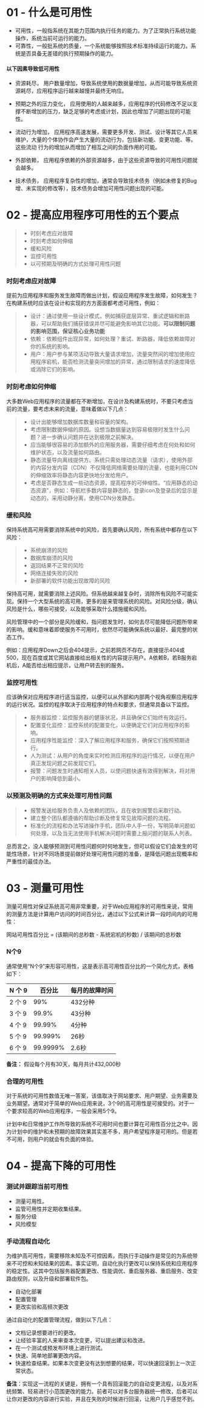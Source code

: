 # 01 - 什么是可用性


* 可用性，一般指系统在其能力范围内执行任务的能力。为了正常执行系统功能操作，系统当前可运行的能力。
* 可靠性，一般批系统的质量，一个系统能够按照技术标准持续运行的能力。系统是否具备无差错的执行预期操作的能力。

#### 以下因素导致低可用性

* 资源耗尽， 用户数量增加，导致系统使用的数据量增加，从而可能导致系统资源耗尽，应用程序运行越来越慢并最终无响应。

* 预期之外的压力变化， 应用使用的人越来越多，应用程序的代码修改不足以支撑不断增加的压力，缺乏足够的考虑或计划，因此也增加了问题出现的可能性。

* 流动行为增加， 应用程序高速发展，需要更多开发、测试、设计等其它人员来维护，大量的个体协作会产生大量的流动行为，包括新功能、变更功能、等。这些流动
行为的增加从而增加了相互之间的负面作用的可能。

* 外部依赖， 应用程序依赖的外部资源越多，由于这些资源导致的可用性问题就会越多。

* 技术债务， 应用程序复杂性的增加，通常会导致技术债务（例如未修复的Bug增、未实现的修改等），技术债务会增加可用性问题出现的可能。

# 02 - 提高应用程序可用性的五个要点

> * 时刻考虑应对故障
> * 时刻考虑如何伸缩
> * 缓和风险
> * 监控可用性
> * 以可预期及明确的方式处理可用性问题

### 时刻考虑应对故障

提前为应用程序和服务发生故障而做出计划，假设应用程序发生故障，如何发生？在构建系统时应该在设计和实现的方方面面都考虑可用性，例如：

> * 设计：通过使用一些设计模式，例如捕获底层异常、重试逻辑和断路器，可以帮助我们捕获错误并尽可能避免影响其它功能。<strong>可以限制问题的影响范围，保证核心业务功能</strong>
> * 依赖：依赖组件出现异常，如何处理？重试、断路器，降低依赖故障对你的系统的影响。  
> * 用户：用户参与某项活动导致大量请求增加，流量突然间的增加使用应用程序宕机，能否检测流量突间增加的异常，通过限制请求的速度降低或消除它们的影响。

### 时刻考虑如何伸缩

大多数Web应用程序的流量都在不断增加，在设计及构建系统时，不要只考虑当前的流量，要考虑未来的流量，意味着做以下几点：  

> * 设计出能够增加数据库数量和容量的架构。
> * 考虑限制数据伸缩的原因。设想当数据量达到容易极限时发生什么问题？进一步确认问题并在达到极限之前解决。
> * 应当能够很容易的添加额外的应用服务器，需要仔细考虑在何处和如何维护状态，以及流量如何路由。
> * 静态流量导向离线提供方。系统只需处理动态流量（请求），使用外部的内容分发内容（CDN）不仅降低网络需要处理的流量，也能利用CDN的伸缩效率将静态内容更快地分发给用户。  
> * 考虑是否静态生成一些动态资源，提高程序的可伸缩性。“应用静态的动态资源”，例如：导航栏多数内容是静态的，登录icon及登录后的显示是动态的，采用动静分离，使用CDN分发静态。  

### 缓和风险

保持系统高可用需要消除系统中的风险，首先要确认风险，所有系统中都存在以下风险：

> * 系统崩溃的风险
> * 数据库崩溃的风险
> * 返回结果不正常的风险
> * 网络连接失败的风险
> * 新部署的软件功能出现故障的风险

保持高可用，就需要消除上述风险。但系统越来越复杂时，消除所有风险不可能实现。保持一个大型系统的高可用，更多的是来管理系统的风险。对风险分级，确认风险是什么，哪些可接受，以及能够采取什么措施缓和风险。  

风险管理中的一个部分是风险缓和，指问题发生时，如何去尽可能降低问题所带来的影响。缓和意味着即使服务不可用时，依然尽可能确保系统以最好、最完整的状态工作。

例如：应用程序Down之后会404提示，之前若网页不存在，直接提示404或500，现在百度或其它网站直接给出相关性的内容提示用户。A依赖B，若B服务宕机后，A能否给出相应提示，让用户转去别的服务。

### 监控可用性

应该确保对应用程序进行适当监控，以便可以从外部和内部两个视角视察应用程序的运行状况。监控的程序取决于应用程序的特点和要求，但通常具备以下监控。  

> * 服务器监控：监控服务器的健康状况，并且确保它们始终有效运行。
> * 配置变化监控：监控系统的配置变化，以便确定它们对应用程序的影响。
> * 应用程序性能监控：深入了解应用程序和服务，确保它们按照预期进行。
> * 人为测试：从用户的角度来实时检测应用程序的运行情况，以便在用户真正发现问题之前发现它们。
> * 报警：问题发生时通知相关人员，以使问题快速有效得到解决，将对用户的影响降低到最小。  

### 以预测及明确的方式来处理可用性问题

> * 报警发送给服务负责人及依赖的团队，且在收到报警后采取行动。
> * 建立整个团队都遵循的帮助诊断及修复常见故障问题的流程。
> * 标准化的流程和办法写进操作手机，团队中人手一份，写明简单问题如何处理，以及当无法使用手机解决问题时需要上报问题的联系人列表。

总而言之，没人能够预测到可用性问题何时何地发生，但可以假设它们会发生的可能性场景，针对不同场景提前做好处理可用性问题的准备，是降低问题出现概率和严重性的最佳办法。

# 03 - 测量可用性

测量可用性对保证系统高可用非常重要，对于Web应用程序的可用性来说，常用的测量方法是计算用户访问的时间百分比，通过以下公式来计算一段时间内的可用性：

网站可用性百分比 = (该期间的总秒数 - 系统宕机的秒数) / 该期间的总秒数

### N个9

通常使用“N个9”来形容可用性，这是表示高可用性百分比的一个简化方式，表格如下：

| N 个 9 | 百分比 | 每月的故障时间 |
|--------|--------|--------------|
| 2 个 9 | 99%    | 432分种      |
| 3 个 9 | 99.9%  | 43分种      |
| 4 个 9 | 99.99%  | 4分种      |
| 5 个 9 | 99.999% | 26秒      |
| 6 个 9 | 99.9999%| 2.6秒     |

**备注：** 假设每个月有30天，每月共计432,000秒

### 合理的可用性

对于系统的可用性数值无唯一答案，该值取决于网站要求、用户期望、业务需要及业务期望。通常对于简单的Web应用来说，3个9的高可用性是可接受的。对于一个要求较高的Web应用程序，一般会采用5个9。

计划中和日常维护工作所导致的系统不可用时间也要计算在可用性百分比之中。因为计划中的维护和未预期的故障效果其实差不多，用户希望程序是可用的。但是若不可用，则用户的就会有负面的体验。

# 04 - 提高下降的可用性

### 测试并跟踪当前可用性

* 测量可用性。
* 监管可用性并定期收集结果。
* 服务分级
* 风险模型

### 手动流程自动化

为维护高可用性，需要移除未知及不可控因素，而执行手动操作是常见的为系统带来不可控和未知结果的因素。事实证明，自动化执行更改可以保持系统和应用程序的稳定性。这其中包括服务器配置更改、性能调优、重启服务器、重启服务、改变路由规则，以及升级和部署软件包。

* 自动化部署
* 配置管理
* 更改实验和高频次更改

通过自动化的配置管理流程，做到以下几点：

* 文档记录想要进行的更改。
* 让经验丰富的人来审查本次变更，可以提出建议和改进。
* 在一个测试或预发布环境上进行测试。
* 快速、简单地部署更改内容。
* 快速检查结果。如果本次变更没有达到想要的结果，可以快速回滚到上一次正常状态。

**备注**：实现这一流程的关键是，拥有一个具有回滚能力的自动变更流程，以及对系统频繁、轻易进行小范围更改的能力。前者可以对多台服务器统一修改，后者可以让你对更改的内容进行实验，并且在失败的时候进行回滚，让用户几乎感觉不到。

